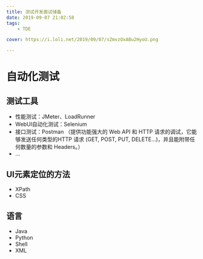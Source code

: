 ```yaml
---
title: 测试开发面试储备
date: 2019-09-07 21:02:58
tags: 
	- TDE

cover: https://i.loli.net/2019/09/07/sZmvzOxABu2HyoU.png

---
```


# 自动化测试

## 测试工具
- 性能测试：JMeter、LoadRunner
- WebUI自动化测试：Selenium
- 接口测试：Postman
 （提供功能强大的 Web API 和 HTTP 请求的调试，它能够发送任何类型的HTTP 请求 (GET, POST, PUT, DELETE…)，并且能附带任何数量的参数和 Headers。）
- ...

## UI元素定位的方法

- XPath
- CSS

## 语言
- Java
- Python
- Shell
- XML
